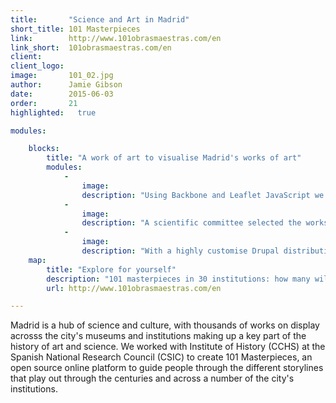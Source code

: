 ```yaml
---
title:       "Science and Art in Madrid"
short_title: 101 Masterpieces
link:        http://www.101obrasmaestras.com/en
link_short:  101obrasmaestras.com/en
client:      
client_logo: 
image:       101_02.jpg
author:      Jamie Gibson  
date:        2015-06-03
order:       21
highlighted:   true

modules:

    blocks:
        title: "A work of art to visualise Madrid's works of art"
        modules:
            -
                image: 
                description: "Using Backbone and Leaflet JavaScript we built a vivid visualisation to help you discover the history and culture of Madrid's masterpieces."
            -
                image: 
                description: "A scientific committee selected the works, wrote summaries of each and created itineraries for specialised tours of the city."  
            -
                image: 
                description: "With a highly customise Drupal distribution, content management is made easy."
    map:
        title: "Explore for yourself"
        description: "101 masterpieces in 30 institutions: how many will you see?"
        url: http://www.101obrasmaestras.com/en

---
```


Madrid is a hub of science and culture, with thousands of works on display acrosss the city's museums and institutions making up a key part of the history of art and science. We worked with Institute of History (CCHS) at the Spanish National Research Council (CSIC) to create 101 Masterpieces, an open source online platform to guide people through the different storylines that play out through the centuries and across a number of the city's institutions.

